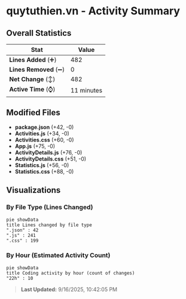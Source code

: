 # quytuthien.vn - Activity Summary 

## Overall Statistics

| Stat                   | Value                                                             |
| ---------------------- | ----------------------------------------------------------------- |
| **Lines Added** (➕)   | 482                                          |
| **Lines Removed** (➖) | 0                                        |
| **Net Change** (↕)    | 482                |
| **Active Time** (⌚)   | 11 minutes |


## Modified Files
- **package.json** (+42, -0)
- **Activities.js** (+34, -0)
- **Activities.css** (+60, -0)
- **App.js** (+75, -0)
- **ActivityDetails.js** (+76, -0)
- **ActivityDetails.css** (+51, -0)
- **Statistics.js** (+56, -0)
- **Statistics.css** (+88, -0)

## Visualizations

### By File Type (Lines Changed)

```mermaid
pie showData
title Lines changed by file type
".json" : 42
".js" : 241
".css" : 199
```

### By Hour (Estimated Activity Count)

```mermaid
pie showData
title Coding activity by hour (count of changes)
"22h" : 10
```


> **Last Updated:** 9/16/2025, 10:42:05 PM
